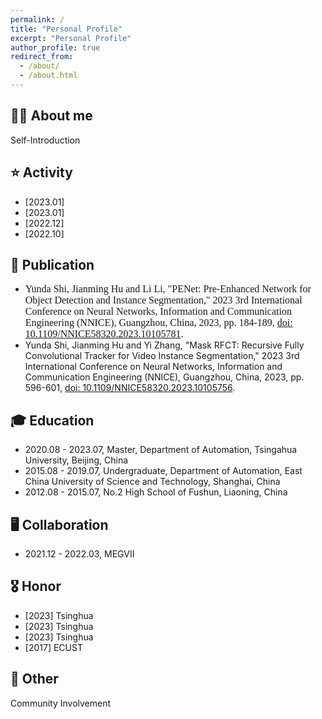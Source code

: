 ```yaml
---
permalink: /
title: "Personal Profile"
excerpt: "Personal Profile"
author_profile: true
redirect_from: 
  - /about/
  - /about.html
---
```


**👨‍🎓 About me**
------
Self-Introduction

**⭐️ Activity**
------
* [2023.01]
* [2023.01]
* [2022.12]
* [2022.10]

**📝 Publication**
------
* <font size=3, face="Kannada MN"> Yunda Shi, Jianming Hu and Li Li, "PENet: Pre-Enhanced Network for Object Detection and Instance Segmentation," 2023 3rd International Conference on Neural Networks, Information and Communication Engineering (NNICE), Guangzhou, China, 2023, pp. 184-189, [doi: 10.1109/NNICE58320.2023.10105781](https://ieeexplore.ieee.org/abstract/document/10105781). </font>
* Yunda Shi, Jianming Hu and Yi Zhang, "Mask RFCT: Recursive Fully Convolutional Tracker for Video Instance Segmentation," 2023 3rd International Conference on Neural Networks, Information and Communication Engineering (NNICE), Guangzhou, China, 2023, pp. 596-601, [doi: 10.1109/NNICE58320.2023.10105756](https://ieeexplore.ieee.org/abstract/document/10105756).

**🎓 Education**
------
* 2020.08 - 2023.07, Master, Department of Automation, Tsingahua University, Beijing, China
* 2015.08 - 2019.07, Undergraduate, Department of Automation, East China University of Science and Technology, Shanghai, China
* 2012.08 - 2015.07, No.2 High School of Fushun, Liaoning, China

**🖥️ Collaboration**
------
* 2021.12 - 2022.03, MEGVII

**🎖️ Honor**
------
* [2023] Tsinghua
* [2023] Tsinghua
* [2023] Tsinghua
* [2017] ECUST


**🔋 Other**
------
Community Involvement

